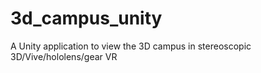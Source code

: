 # 3d_campus_unity
A Unity application to view the 3D campus in stereoscopic 3D/Vive/hololens/gear VR
